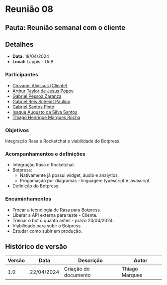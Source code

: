 # Reunião 08

## Pauta: Reunião semanal com o cliente

## Detalhes

- **Data:** 18/04/2024
- **Local:** Lappis - UnB

### Participantes

- [Giovanni Alvissus (Cliente)](https://github.com/giovanni1106)
- [Arthur Taylor de Jesus Popov](https://github.com/Eruel6)
- [Gabriel Pessoa Zaranza](https://github.com/GZaranza)
- [Gabriel Reis Scheidt Paulino](https://github.com/Gxaite)
- [Gabriel Santos Pinto](https://github.com/GabrielSPinto)
- [Isaque Augusto da Silva Santos](https://github.com/seraphritt)
- [Thiago Henrique Marques Rocha](https://github.com/ThiagoMarquesAeroespacial)

### Objetivos

Integração Rasa e Rocketchat e viabilidade do Botpress.

### Acompanhamentos e definições

- Integração Rasa e Rocketchat.
- Botpress:
  - Nativamente já possui widget, áudio e analytics.
  - Progamação por diagramas - linguagem typescript e javascript.
- Definição do Botpress.

### Encaminhamentos

- Trocar a tecnologia de Rasa para Botpress.
- Liberar a API externa para teste - Cliente.
- Treinar o bot o quanto antes - prazo 23/04/2024.
- Viabilidade para subir o Botpress.
- Estudar como subir em produção.

## Histórico de versão

| Versão | Data       | Descrição             | Autor             |
|--------|------------|-----------------------|-------------------|
| 1.0    | 22/04/2024 | Criação do documento  | Thiago Marques    |